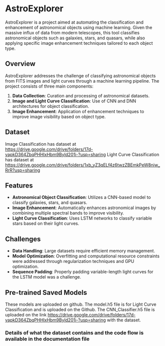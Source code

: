 # AstroExplorer

AstroExplorer is a project aimed at automating the classification and enhancement of astronomical objects using machine learning. Given the massive influx of data from modern telescopes, this tool classifies astronomical objects such as galaxies, stars, and quasars, while also applying specific image enhancement techniques tailored to each object type.

## Overview

AstroExplorer addresses the challenge of classifying astronomical objects from FITS images and light curves through a machine learning pipeline. The project consists of three main components:

1.  **Data Collection**: Curation and processing of astronomical datasets.
2.  **Image and Light Curve Classification**: Use of CNN and DNN architectures for object classification.
3.  **Image Enhancement**: Application of enhancement techniques to improve image visibility based on object type.

## Dataset 
Image Classification has dataset at https://drive.google.com/drive/folders/17d-vapkD364ZbqPHHlxHbm9Byld201i-?usp=sharing
Light Curve Classification has dataset at https://drive.google.com/drive/folders/1xb_yZ3qELf4z6twzZBEmkPeW8niw_RrR?usp=sharing

## Features

-   **Astronomical Object Classification**: Utilizes a CNN-based model to classify galaxies, stars, and quasars.
-   **Image Enhancement**: Automatically enhances astronomical images by combining multiple spectral bands to improve visibility.
-   **Light Curve Classification**: Uses LSTM networks to classify variable stars based on their light curves.

## Challenges

-   **Data Handling**: Large datasets require efficient memory management.
-   **Model Optimization**: Overfitting and computational resource constraints were addressed through regularization techniques and GPU optimization.
-   **Sequence Padding**: Properly padding variable-length light curves for the LSTM model was a challenge. 	
## Pre-trained Saved Models
These models are uploaded on github.
The model.h5 file is for Light Curve Classification and is uploaded on the Github.
The CNN_Classifier.h5 file is uploaded on the link https://drive.google.com/drive/folders/17d-vapkD364ZbqPHHlxHbm9Byld201i-?usp=sharing with the dataset.

### Details of what the dataset contains and the code flow is available in the documentation file
